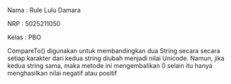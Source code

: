 Nama : Rule Lulu Damara

NRP : 5025211050

Kelas : PBO

CompareTo() digunakan untuk membandingkan dua String
secara secara setiap karakter dari kedua string diubah menjadi nilai Unicode.
Namun, jika kedua string sama, maka metode ini mengembalikan 0 selain itu hanya 
menghasilkan nilai negatif atau positif
